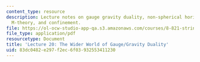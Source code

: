 ```yaml
---
content_type: resource
description: Lecture notes on gauge gravity duality, non-spherical horizons, Dp-branes,
  M-theory, and confinement.
file: https://ol-ocw-studio-app-qa.s3.amazonaws.com/courses/8-821-string-theory-fall-2008/83dc0482e297f2ec6f03932553411230_lecture20.pdf
file_type: application/pdf
resourcetype: Document
title: 'Lecture 20: The Wider World of Gauge/Gravity Duality'
uid: 83dc0482-e297-f2ec-6f03-932553411230
---
```

